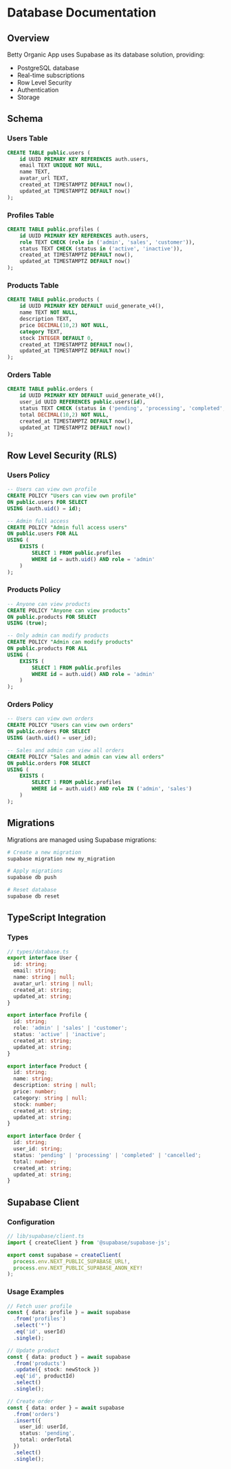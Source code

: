 # Database Documentation

## Overview

Betty Organic App uses Supabase as its database solution, providing:
- PostgreSQL database
- Real-time subscriptions
- Row Level Security
- Authentication
- Storage

## Schema

### Users Table
```sql
CREATE TABLE public.users (
    id UUID PRIMARY KEY REFERENCES auth.users,
    email TEXT UNIQUE NOT NULL,
    name TEXT,
    avatar_url TEXT,
    created_at TIMESTAMPTZ DEFAULT now(),
    updated_at TIMESTAMPTZ DEFAULT now()
);
```

### Profiles Table
```sql
CREATE TABLE public.profiles (
    id UUID PRIMARY KEY REFERENCES auth.users,
    role TEXT CHECK (role in ('admin', 'sales', 'customer')),
    status TEXT CHECK (status in ('active', 'inactive')),
    created_at TIMESTAMPTZ DEFAULT now(),
    updated_at TIMESTAMPTZ DEFAULT now()
);
```

### Products Table
```sql
CREATE TABLE public.products (
    id UUID PRIMARY KEY DEFAULT uuid_generate_v4(),
    name TEXT NOT NULL,
    description TEXT,
    price DECIMAL(10,2) NOT NULL,
    category TEXT,
    stock INTEGER DEFAULT 0,
    created_at TIMESTAMPTZ DEFAULT now(),
    updated_at TIMESTAMPTZ DEFAULT now()
);
```

### Orders Table
```sql
CREATE TABLE public.orders (
    id UUID PRIMARY KEY DEFAULT uuid_generate_v4(),
    user_id UUID REFERENCES public.users(id),
    status TEXT CHECK (status in ('pending', 'processing', 'completed', 'cancelled')),
    total DECIMAL(10,2) NOT NULL,
    created_at TIMESTAMPTZ DEFAULT now(),
    updated_at TIMESTAMPTZ DEFAULT now()
);
```

## Row Level Security (RLS)

### Users Policy
```sql
-- Users can view own profile
CREATE POLICY "Users can view own profile" 
ON public.users FOR SELECT 
USING (auth.uid() = id);

-- Admin full access
CREATE POLICY "Admin full access users" 
ON public.users FOR ALL 
USING (
    EXISTS (
        SELECT 1 FROM public.profiles
        WHERE id = auth.uid() AND role = 'admin'
    )
);
```

### Products Policy
```sql
-- Anyone can view products
CREATE POLICY "Anyone can view products" 
ON public.products FOR SELECT 
USING (true);

-- Only admin can modify products
CREATE POLICY "Admin can modify products" 
ON public.products FOR ALL 
USING (
    EXISTS (
        SELECT 1 FROM public.profiles
        WHERE id = auth.uid() AND role = 'admin'
    )
);
```

### Orders Policy
```sql
-- Users can view own orders
CREATE POLICY "Users can view own orders" 
ON public.orders FOR SELECT 
USING (auth.uid() = user_id);

-- Sales and admin can view all orders
CREATE POLICY "Sales and admin can view all orders" 
ON public.orders FOR SELECT 
USING (
    EXISTS (
        SELECT 1 FROM public.profiles
        WHERE id = auth.uid() AND role IN ('admin', 'sales')
    )
);
```

## Migrations

Migrations are managed using Supabase migrations:

```bash
# Create a new migration
supabase migration new my_migration

# Apply migrations
supabase db push

# Reset database
supabase db reset
```

## TypeScript Integration

### Types
```typescript
// types/database.ts
export interface User {
  id: string;
  email: string;
  name: string | null;
  avatar_url: string | null;
  created_at: string;
  updated_at: string;
}

export interface Profile {
  id: string;
  role: 'admin' | 'sales' | 'customer';
  status: 'active' | 'inactive';
  created_at: string;
  updated_at: string;
}

export interface Product {
  id: string;
  name: string;
  description: string | null;
  price: number;
  category: string | null;
  stock: number;
  created_at: string;
  updated_at: string;
}

export interface Order {
  id: string;
  user_id: string;
  status: 'pending' | 'processing' | 'completed' | 'cancelled';
  total: number;
  created_at: string;
  updated_at: string;
}
```

## Supabase Client

### Configuration
```typescript
// lib/supabase/client.ts
import { createClient } from '@supabase/supabase-js';

export const supabase = createClient(
  process.env.NEXT_PUBLIC_SUPABASE_URL!,
  process.env.NEXT_PUBLIC_SUPABASE_ANON_KEY!
);
```

### Usage Examples
```typescript
// Fetch user profile
const { data: profile } = await supabase
  .from('profiles')
  .select('*')
  .eq('id', userId)
  .single();

// Update product
const { data: product } = await supabase
  .from('products')
  .update({ stock: newStock })
  .eq('id', productId)
  .select()
  .single();

// Create order
const { data: order } = await supabase
  .from('orders')
  .insert({
    user_id: userId,
    status: 'pending',
    total: orderTotal
  })
  .select()
  .single();
```

